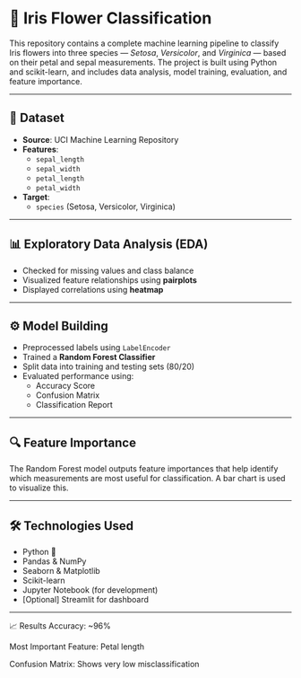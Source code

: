 # 🌸 Iris Flower Classification

This repository contains a complete machine learning pipeline to classify Iris flowers into three species — *Setosa*, *Versicolor*, and *Virginica* — based on their petal and sepal measurements. The project is built using Python and scikit-learn, and includes data analysis, model training, evaluation, and feature importance.

---

## 📁 Dataset

- **Source**: UCI Machine Learning Repository
- **Features**:
  - `sepal_length`
  - `sepal_width`
  - `petal_length`
  - `petal_width`
- **Target**:
  - `species` (Setosa, Versicolor, Virginica)

---

## 📊 Exploratory Data Analysis (EDA)

- Checked for missing values and class balance
- Visualized feature relationships using **pairplots**
- Displayed correlations using **heatmap**

---

## ⚙️ Model Building

- Preprocessed labels using `LabelEncoder`
- Trained a **Random Forest Classifier**
- Split data into training and testing sets (80/20)
- Evaluated performance using:
  - Accuracy Score
  - Confusion Matrix
  - Classification Report

---

## 🔍 Feature Importance

The Random Forest model outputs feature importances that help identify which measurements are most useful for classification. A bar chart is used to visualize this.

---

## 🛠️ Technologies Used

- Python 🐍
- Pandas & NumPy
- Seaborn & Matplotlib
- Scikit-learn
- Jupyter Notebook (for development)
- [Optional] Streamlit for dashboard

---

📈 Results
Accuracy: ~96%

Most Important Feature: Petal length

Confusion Matrix: Shows very low misclassification

